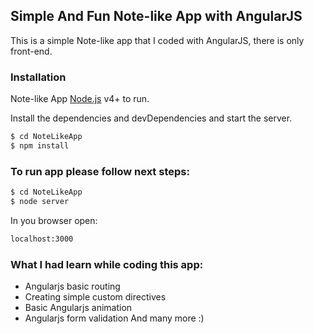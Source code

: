 ## Simple And Fun Note-like App with AngularJS
 This is a simple Note-like app that I coded with AngularJS, 
 there is only front-end.


### Installation

Note-like App  [Node.js](https://nodejs.org/) v4+ to run.

Install the dependencies and devDependencies and start the server.

```sh
$ cd NoteLikeApp
$ npm install 
```

### To run app please follow next steps:

```sh
$ cd NoteLikeApp
$ node server
```

 In you browser open: 
```sh
localhost:3000
```

### What I had learn while coding this app:
* Angularjs basic routing
* Creating simple custom directives
* Basic Angularjs animation
* Angularjs form validation
And many more :)
